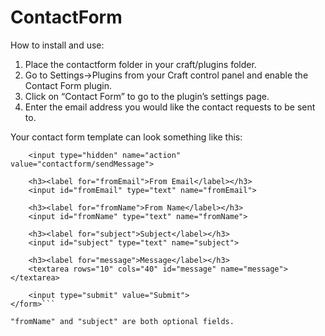 ContactForm
===========

How to install and use:

1) Place the contactform folder in your craft/plugins folder.
2) Go to Settings->Plugins from your Craft control panel and enable the Contact Form plugin.
3) Click on “Contact Form” to go to the plugin’s settings page.
4) Enter the email address you would like the contact requests to be sent to.

Your contact form template can look something like this:

```<form method="post" action="" accept-charset="UTF-8">
	<input type="hidden" name="action" value="contactform/sendMessage">

	<h3><label for="fromEmail">From Email</label></h3>
	<input id="fromEmail" type="text" name="fromEmail">

	<h3><label for="fromName">From Name</label></h3>
	<input id="fromName" type="text" name="fromName">

	<h3><label for="subject">Subject</label></h3>
	<input id="subject" type="text" name="subject">

	<h3><label for="message">Message</label></h3>
	<textarea rows="10" cols="40" id="message" name="message"></textarea>

	<input type="submit" value="Submit">
</form>```

"fromName" and "subject" are both optional fields.
